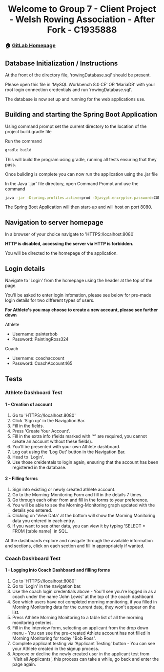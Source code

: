 <h1 align="center">Welcome to Group 7 - Client Project - Welsh Rowing Association - After Fork - C1935888</h1>
<p>
</p>

### 🏠 [GitLab Homepage](https://git.cardiff.ac.uk/c1935888/clientproject-group7-1935888-afterfork/)

## Database Initialization  / Instructions

At the front of the directory file, ‘rowingDatabase.sql’ should be present.

Please open this file in ‘MySQL Workbench 8.0 CE’ OR ‘MariaDB’ with your root login connection
credentials and run ‘rowingDatabase.sql’.

The database is now set up and running for the web applications use.

## Building and starting the Spring Boot Application

Using command prompt set the current directory to the location of the project build.gradle file

Run the command 

```sh
gradle build
```
This will build the program using gradle, running all tests ensuring that they pass.

Once buliding is complete you can now run the application using the .jar file

In the Java '.jar' file directory, open Command Prompt and use the command 

```sh
java -jar -Dspring.profiles.active=prod -Djasypt.encryptor.password=COMSC JAR_C1935888.jar
```

The Spring Boot Application will then start-up and will host on port 8080.

## Navigation to server homepage

In a browser of your choice navigate to 'HTTPS:/localhost:8080'

**HTTP is disabled, accessing the server via HTTP is forbidden.**

You will be directed to the homepage of the application.

## Login details

Navigate to 'Login' from the homepage using the header at the top of the page.

You'll be asked to enter login infomation, please see below for pre-made login details for two different types of users.

**For Athlete's you may choose to create a new account, please see further down**

Athlete
- Username: painterbob
- Password: PaintingRoss324

Coach
- Username: coachaccount
- Password: CoachAccount465

## Tests

### Athlete Dashboard Test

#### 1 - Creation of account

1. Go to 'HTTPS://localhost:8080'
2. Click 'Sign up' in the Navigation Bar.
3. Fill in the fields.
4. Press 'Create Your Account'.
5. Fill in the extra info (fields marked with '*' are required, you cannot create an account without these fields)..
6. You'll be presented with your own Athlete dashboard.
7. Log out using the 'Log Out' button in the Navigation Bar.
8. Head to 'Login'.
9. Use those creidentals to login again, ensuring that the account has been registered in the database.

#### 2 - Filling forms

1. Sign into existing or newly created athlete account.
2. Go to the Morning-Monitoring Form and fill in the details 7 times.
3. Go through each other from and fill in the forms to your preference.
4. You will be able to see the Morning-Monitoring graph updated with the details you entered.
5. Clicking on 'View Data' at the bottom will show the Morning Monitoring data you entered in each entry.
6. If you want to see other data, you can view it by typing 'SELECT * FROM [table name]' in SQL.

At the dashboards explore and navigate through the available information and sections, click on each
section and fill in appropriately if wanted.

### Coach Dashboard Test

#### 1 - Logging into Coach Dashboard and filling forms

1. Go to 'HTTPS://localhost:8080'
2. Go to 'Login' in the navigation bar.
3. Use the coach login credentials above - You'll see you're logged in as a coach under the name 'John Lewis' at the top of the coach dashboard.
4. See which users have not completed morning monitoring, if you filled in Morning Monitoring data for the current date, they won't appear on the list.
5. Press Athlete Morning Monitoring to a table list of all the morning monitoring enteries.
6. Fill in the interview form, selecting an applicant from the drop down menu - You can see the pre-created Athlete account has not filled in Morning Monitoring for today "Bob Ross".
7. Complete applicant testing via 'Applicant Testing' button - You can see your Athlete created in the signup process.
8. Approve or decline the newly created user in the applicant test from 'Visit all Applicants', this process can take a while, go back and enter the page again.